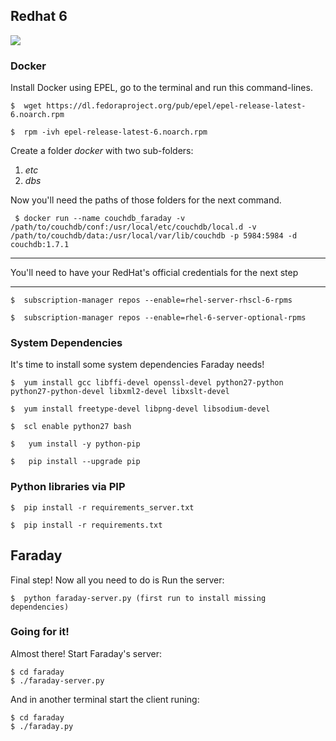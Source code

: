 ## Redhat 6
![](https://raw.githubusercontent.com/wiki/infobyte/faraday/images/faraday_redhat.jpeg)
### Docker
Install Docker using EPEL, go to the terminal and run this command-lines.

    $  wget https://dl.fedoraproject.org/pub/epel/epel-release-latest-6.noarch.rpm

    $  rpm -ivh epel-release-latest-6.noarch.rpm

Create a folder _docker_ with two sub-folders: 

   1. _etc_
   2. _dbs_

Now you'll need the paths of those folders for the next command.

     $ docker run --name couchdb_faraday -v /path/to/couchdb/conf:/usr/local/etc/couchdb/local.d -v /path/to/couchdb/data:/usr/local/var/lib/couchdb -p 5984:5984 -d couchdb:1.7.1




***
You'll need to have your RedHat's official credentials for the next step
***

    $  subscription-manager repos --enable=rhel-server-rhscl-6-rpms

    $  subscription-manager repos --enable=rhel-6-server-optional-rpms

### System Dependencies 

It's time to install some system dependencies Faraday needs!

    $  yum install gcc libffi-devel openssl-devel python27-python python27-python-devel libxml2-devel libxslt-devel 

    $  yum install freetype-devel libpng-devel libsodium-devel
  
    $  scl enable python27 bash

    $   yum install -y python-pip

    $   pip install --upgrade pip

### Python libraries via PIP

    $  pip install -r requirements_server.txt

    $  pip install -r requirements.txt

## Faraday
Final step! Now all you need to do is Run the server:

    $  python faraday-server.py (first run to install missing dependencies)

### Going for it!

Almost there! Start Faraday's server:

    $ cd faraday
    $ ./faraday-server.py

And in another terminal start the client runing:

    $ cd faraday
    $ ./faraday.py


